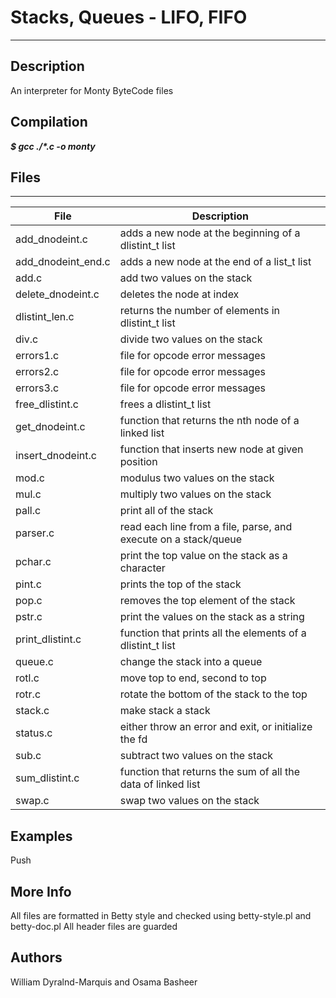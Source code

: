 # Stacks, Queues - LIFO, FIFO
---
## Description
An interpreter for Monty ByteCode files

## Compilation
___$ gcc ./*.c -o monty___

## Files
---
File|Description
---|---
add_dnodeint.c | adds a new node at the beginning of a dlistint_t list
add_dnodeint_end.c | adds a new node at the end of a list_t list
add.c | add two values on the stack
delete_dnodeint.c | deletes the node at index
dlistint_len.c | returns the number of elements in dlistint_t list
div.c | divide two values on the stack
errors1.c | file for opcode error messages
errors2.c | file for opcode error messages
errors3.c | file for opcode error messages
free_dlistint.c | frees a dlistint_t list
get_dnodeint.c | function that returns the nth node of a linked list
insert_dnodeint.c | function that inserts new node at given position
mod.c | modulus two values on the stack
mul.c | multiply two values on the stack
pall.c | print all of the stack
parser.c | read each line from a file, parse, and execute on a stack/queue
pchar.c | print the top value on the stack as a character
pint.c | prints the top of the stack
pop.c | removes the top element of the stack
pstr.c | print the values on the stack as a string
print_dlistint.c | function that prints all the elements of a dlistint_t list
queue.c | change the stack into a queue
rotl.c | move top to end, second to top
rotr.c | rotate the bottom of the stack to the top
stack.c | make stack a stack
status.c | either throw an error and exit, or initialize the fd
sub.c | subtract two values on the stack
sum_dlistint.c | function that returns the sum of all the data of linked list
swap.c | swap two values on the stack

## Examples
Push 

## More Info
All files are formatted in Betty style and checked using betty-style.pl and betty-doc.pl
All header files are guarded

## Authors
William Dyralnd-Marquis and Osama Basheer